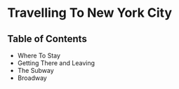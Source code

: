 # Travelling To New York City

## Table of Contents

* Where To Stay
* Getting There and Leaving
* The Subway
* Broadway